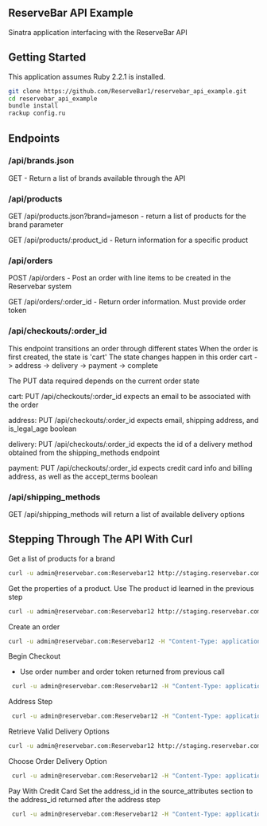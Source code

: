 ReserveBar API Example
---------
Sinatra application interfacing with the ReserveBar API

Getting Started
-----
This application assumes Ruby 2.2.1 is installed.

``` bash
git clone https://github.com/ReserveBar1/reservebar_api_example.git
cd reservebar_api_example
bundle install
rackup config.ru
```

Endpoints
---------

### /api/brands.json

GET - Return a list of brands available through the API

### /api/products

GET /api/products.json?brand=jameson - return a list of products for the brand parameter

GET /api/products/:product_id - Return information for a specific product

### /api/orders

POST /api/orders - Post an order with line items to be created in the Reservebar system

GET /api/orders/:order_id - Return order information.  Must provide order token

### /api/checkouts/:order_id

This endpoint transitions an order through different states
When the order is first created, the state is 'cart'
The state changes happen in this order
cart -> address -> delivery -> payment -> complete

The PUT data required depends on the current order state

cart:
PUT /api/checkouts/:order_id expects an email to be associated with the order

address:
PUT /api/checkouts/:order_id expects email, shipping address, and is_legal_age boolean

delivery:
PUT /api/checkouts/:order_id expects the id of a delivery method obtained from the shipping_methods endpoint

payment:
PUT /api/checkouts/:order_id expects credit card info and billing address, as well as the accept_terms boolean


### /api/shipping_methods

GET /api/shipping_methods will return a list of available delivery options



Stepping Through The API With Curl
----------------------------------

Get a list of products for a brand

```bash
curl -u admin@reservebar.com:Reservebar12 http://staging.reservebar.com/api/products.json\?brand\=baileys
```
Get the properties of a product.  Use The product id learned in the previous step

```bash
curl -u admin@reservebar.com:Reservebar12 http://staging.reservebar.com/api/products/438
```

Create an order

```bash
curl -u admin@reservebar.com:Reservebar12 -H "Content-Type: application/json" -X POST -d '{"order": { "line_items": { "0":  { "variant_id": "KOS", "quantity": "12" } } }}' https://staging.reservebar.com/api/orders
```

Begin Checkout
  * Use order number and order token returned from previous call

```bash
 curl -u admin@reservebar.com:Reservebar12 -H "Content-Type: application/json" -X PUT -d '{ "id": "R686515166", "order_token": "a648f1f034d0c6d8", "order": { "email": "user@test.com" } }' https://staging.reservebar.com/api/checkouts/R686515166
```

Address Step

```bash
 curl -u admin@reservebar.com:Reservebar12 -H "Content-Type: application/json" -X PUT -d '{ "id": "R686515166", "order_token": "a648f1f034d0c6d8", "order": { "email": "user@test.com", "ship_address_attributes": { "firstname": "First", "lastname": "Last", "address1": "123 First", "city": "New York", "zipcode": "10009", "phone": "1234567890", "state": "NY", "country_id": 214 } , "is_legal_age": true } }' https://staging.reservebar.com/api/checkouts/R686515166
```

Retrieve Valid Delivery Options

```bash
curl -u admin@reservebar.com:Reservebar12 http://staging.reservebar.com/api/shipping_methods
```

Choose Order Delivery Option

```bash
 curl -u admin@reservebar.com:Reservebar12 -H "Content-Type: application/json" -X PUT -d '{ "id": "R686515166", "order_token": "a648f1f034d0c6d8", "order": { "shipping_method_id": "7" } }' https://staging.reservebar.com/api/checkouts/R686515166
```

Pay With Credit Card
Set the address_id in the source_attributes section to the address_id returned after the address step

```bash
 curl -u admin@reservebar.com:Reservebar12 -H "Content-Type: application/json" -X PUT -d '{ "id": "R686515166", "order_token": "a648f1f034d0c6d8", "order": {  "has_accepted_terms": true, "payments_attributes": [{ "payment_method_id": "3", "source_attributes": { "first_name":  "First", "last_name": "Last", "number": "4111111111111111", "month": "08", "year": "2018", "verification_value": "123", "address_id": "376" }}] }, "bill_address": { "firstname": "First", "lastname": "Last", "address1": "123 First", "city": "New York", "state": "NY", "zipcode": "10000", "country_id": "214", "phone": "1234567890"}}' https://staging.reservebar.com/api/checkouts/R686515166
```
